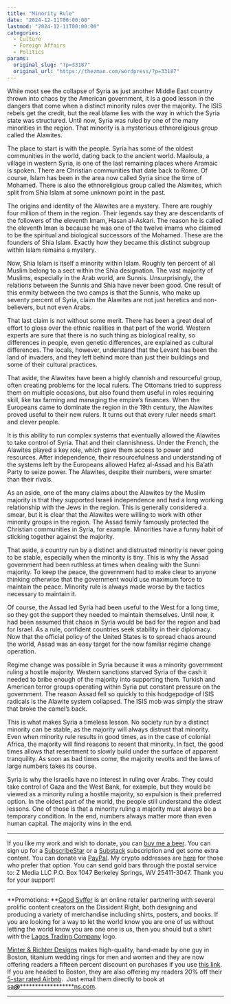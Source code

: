 ```yaml
---
title: "Minority Rule"
date: "2024-12-11T00:00:00"
lastmod: "2024-12-11T00:00:00"
categories:
  - Culture
  - Foreign Affairs
  - Politics
params:
  original_slug: "?p=33187"
  original_url: "https://thezman.com/wordpress/?p=33187"
---
```


While most see the collapse of Syria as just another Middle East country
thrown into chaos by the American government, it is a good lesson in the
dangers that come when a distinct minority rules over the majority. The
ISIS rebels get the credit, but the real blame lies with the way in
which the Syria state was structured. Until now, Syria was ruled by one
of the many minorities in the region. That minority is a mysterious
ethnoreligious group called the Alawites.

The place to start is with the people. Syria has some of the oldest
communities in the world, dating back to the ancient world. Maaloula, a
village in western Syria, is one of the last remaining places where
Aramaic is spoken. There are Christian communities that date back to
Rome. Of course, Islam has been in the area now called Syria since the
time of Mohamed. There is also the ethnoreligious group called the
Alawites, which split from Shia Islam at some unknown point in the past.

The origins and identity of the Alawites are a mystery. There are
roughly four million of them in the region. Their legends say they are
descendants of the followers of the eleventh Imam, Hasan al-Askari. The
reason he is called the eleventh Iman is because he was one of the
twelve imams who claimed to be the spiritual and biological successors
of the Mohamed. These are the founders of Shia Islam. Exactly how they
became this distinct subgroup within Islam remains a mystery.

Now, Shia Islam is itself a minority within Islam. Roughly ten percent
of all Muslim belong to a sect within the Shia designation. The vast
majority of Muslims, especially in the Arab world, are Sunnis.
Unsurprisingly, the relations between the Sunnis and Shia have never
been good. One result of this enmity between the two camps is that the
Sunnis, who make up seventy percent of Syria, claim the Alawites are not
just heretics and non-believers, but not even Arabs.

That last claim is not without some merit. There has been a great deal
of effort to gloss over the ethnic realities in that part of the world.
Western experts are sure that there is no such thing as biological
reality, so differences in people, even genetic differences, are
explained as cultural differences. The locals, however, understand that
the Levant has been the land of invaders, and they left behind more than
just their buildings and some of their cultural practices.

That aside, the Alawites have been a highly clannish and resourceful
group, often creating problems for the local rulers. The Ottomans tried
to suppress them on multiple occasions, but also found them useful in
roles requiring skill, like tax farming and managing the empire’s
finances. When the Europeans came to dominate the region in the 19th
century, the Alawites proved useful to their new rulers. It turns out
that every ruler needs smart and clever people.

It is this ability to run complex systems that eventually allowed the
Alawites to take control of Syria. That and their clannishness. Under
the French, the Alawites played a key role, which gave them access to
power and resources. After independence, their resourcefulness and
understanding of the systems left by the Europeans allowed Hafez
al-Assad and his Ba’ath Party to seize power. The Alawites, despite
their numbers, were smarter than their rivals.

As an aside, one of the many claims about the Alawites by the Muslim
majority is that they supported Israeli independence and had a long
working relationship with the Jews in the region. This is generally
considered a smear, but it is clear that the Alawites were willing to
work with other minority groups in the region. The Assad family famously
protected the Christian communities in Syria, for example. Minorities
have a funny habit of sticking together against the majority.

That aside, a country run by a distinct and distrusted minority is never
going to be stable, especially when the minority is tiny. This is why
the Assad government had been ruthless at times when dealing with the
Sunni majority. To keep the peace, the government had to make clear to
anyone thinking otherwise that the government would use maximum force to
maintain the peace. Minority rule is always made worse by the tactics
necessary to maintain it.

Of course, the Assad led Syria had been useful to the West for a long
time, so they got the support they needed to maintain themselves. Until
now, it had been assumed that chaos in Syria would be bad for the region
and bad for Israel. As a rule, confident countries seek stability in
their diplomacy. Now that the official policy of the United States is to
spread chaos around the world, Assad was an easy target for the now
familiar regime change operation.

Regime change was possible in Syria because it was a minority government
ruling a hostile majority. Western sanctions starved Syria of the cash
it needed to bribe enough of the majority into supporting them. Turkish
and American terror groups operating within Syria put constant pressure
on the government. The reason Assad fell so quickly to this hodgepodge
of ISIS radicals is the Alawite system collapsed. The ISIS mob was
simply the straw that broke the camel’s back.

This is what makes Syria a timeless lesson. No society run by a distinct
minority can be stable, as the majority will always distrust that
minority. Even when minority rule results in good times, as in the case
of colonial Africa, the majority will find reasons to resent that
minority. In fact, the good times allows that resentment to slowly build
under the surface of apparent tranquility. As soon as bad times come,
the majority revolts and the laws of large numbers takes its course.

Syria is why the Israelis have no interest in ruling over Arabs. They
could take control of Gaza and the West Bank, for example, but they
would be viewed as a minority ruling a hostile majority, so expulsion is
their preferred option. In the oldest part of the world, the people
still understand the oldest lessons. One of those is that a minority
ruling a majority must always be a temporary condition. In the end,
numbers always matter more than even human capital. The majority wins in
the end.

------------------------------------------------------------------------

If you like my work and wish to donate, you can
<a href="https://www.buymeacoffee.com/mujolulu" rel="noopener"
target="_blank">buy me a beer</a>. You can sign up for a
<a href="https://www.subscribestar.com/the-z-blog" rel="noopener"
target="_blank">SubscribeStar</a> or a
<a href="https://thedissident.substack.com/" rel="noopener"
target="_blank">Substack</a> subscription and get some extra content.
You can donate via <a
href="https://www.paypal.com/donate/?cmd=_s-xclick&amp;hosted_button_id=UDAS2Q8JYA6CN&amp;source=url"
rel="noopener" target="_blank">PayPal</a>. My crypto addresses are
<a href="https://thezman.com/wordpress/?page_id=22713" rel="noopener"
target="_blank">here</a> for those who prefer that option. You can send
gold bars through the postal service to: Z Media LLC P.O. Box 1047
Berkeley Springs, WV 25411-3047. Thank you for your support!

------------------------------------------------------------------------

**Promotions: **<a href="https://goodsvffer.com/" rel="noopener" target="_blank">Good
Svffer</a> is an online retailer partnering with several prolific
content creators on the Dissident Right, both designing and producing a
variety of merchandise including shirts, posters, and books. If you are
looking for a way to let the world know you are one of us without
letting the world know you are one one is us, then you should but a
shirt with the
<a href="https://goodsvffer.com/products/lagos-trading-company"
rel="noopener" target="_blank">Lagos Trading Company</a> logo.

<a href="https://www.minterandrichterdesigns.com/"
rel="noreferrer nofollow noopener" target="_blank">Minter &amp; Richter
Designs</a> makes high-quality, hand-made by one guy in Boston, titanium
wedding rings for men and women and they are now offering readers a
fifteen percent discount on purchases if you use
<a href="https://www.minterandrichterdesigns.com/discount/ZMAN"
rel="noreferrer nofollow noopener" target="_blank">this link</a>.
<span class="highlight"><span class="colour"><span class="font"><span class="size">If
you are headed to Boston, they are also offering my readers 20% off
their <a
href="https://www.airbnb.com/users/7988017/listings?user_id=7988017&amp;s=3"
rel="noopener noreferrer" target="_blank">5-star rated Airbnb</a>.  Just
email them directly to book at
<a href="mailto:sa***@*********************ns.com"
data-original-string="+2wiWfkN9o0ZYuw/PY3EfA==cb7Jma9OFVrh50+EuPB0DIR7blaMDlYrh68vxb65xJkADu0ZsV65itU4HFBh6Ik5rtT"><span
class="apbct-email-encoder"
data-original-string="59we5Gu00j/kPN7Hh7t+WA==cb77NvrZfuq4yaqgVIcQWMhsMFHHFRn1Pg8BkwiBr77/iG8rJ2tgupP/yhevskewZ9b"
title="This contact has been encoded by Anti-Spam by CleanTalk. Click to decode. To finish the decoding make sure that JavaScript is enabled in your browser.">sa<span
class="apbct-blur">***</span>@<span
class="apbct-blur">*********************</span>ns.com</span></a>.</span></span></span></span>

------------------------------------------------------------------------

